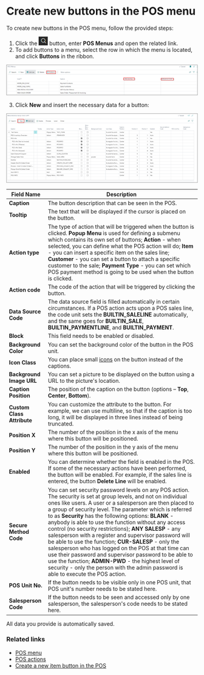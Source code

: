 # Create new buttons in the POS menu

To create new buttons in the POS menu, follow the provided steps:

1. Click the ![Lightbulb that opens the Tell Me feature](../../../images/Icons/Lightbulb_icon.png "Tell Me what you want to do") button, enter **POS Menus** and open the related link. 
2. To add buttons to a menu, select the row in which the menu is located, and click **Buttons** in the ribbon.

![ADDBUTTONS](../images/ADD%20BUTTONS.png)

3. Click **New** and insert the necessary data for a button:

![NEWBUTTON](../images/NEW%20BUTTON.png)

 Field Name      | Description |
| ----------- | ----------- |
| **Caption** | The button description that can be seen in the POS. |
| **Tooltip** | The text that will be displayed if the cursor is placed on the button.
| **Action type** | The type of action that will be triggered when the button is clicked. **Popup Menu** is used for defining a submenu which contains its own set of buttons; **Action** - when selected, you can define what the POS action will do; **Item** - you can insert a specific item on the sales line; **Customer** - you can set a button to attach a specific customer to the sale; **Payment Type** - you can set which POS payment method is going to be used when the button is clicked. |
| **Action code** | The code of the action that will be triggered by clicking the button. |
| **Data Source Code** | The data source field is filled automatically in certain circumstances. If a POS action acts upon a POS sales line, the code unit sets the **BUILTIN_SALELINE** automatically, and the same goes for **BUILTIN_SALE**, **BUILTIN_PAYMENTLINE**, and **BUILTIN_PAYMENT**. |
| **Block** | This field needs to be enabled or disabled. |
| **Background Color** | You can set the background color of the button in the POS unit. |
| **Icon Class** | You can place small [icons](https://fontawesome.com/v6/search?o=r&m=free) on the button instead of the captions. |
| **Background Image URL** | You can set a picture to be displayed on the button using a URL to the picture's location. |
| **Caption Position** | The position of the caption on the button (options – **Top**, **Center**, **Bottom**). |
| **Custom Class Attribute** | You can customize the attribute to the button. For example, we can use multiline, so that if the caption is too long, it will be displayed in three lines instead of being truncated. |
| **Position X** | The number of the position in the x axis of the menu where this button will be positioned. | 
| **Position Y** | The number of the position in the y axis of the menu where this button will be positioned. |
| **Enabled** | You can determine whether the field is enabled in the POS. If some of the necessary actions have been performed, the button will be enabled. For example, if the sales line is entered, the button **Delete Line** will be enabled. |
| **Secure Method Code** | You can set security password levels on any POS action. The security is set at group levels, and not on individual ones like users. A user or a salesperson are then placed to a group of security level. The parameter which is referred to as **Security** has the following options: **BLANK** - anybody is able to use the function without any access control (no security restrictions); **ANY SALESP** - any salesperson with a register and supervisor password will be able to use the function; **CUR-SALESP** - only the salesperson who has logged on the POS at that time can use their password and supervisor password to be able to use the function; **ADMIN-PWD** - the highest level of security - only the person with the admin password is able to execute the POS action. |
| **POS Unit No.** | If the button needs to be visible only in one POS unit, that POS unit's number needs to be stated here. | 
| **Salesperson Code** | If the button needs to be seen and accessed only by one salesperson, the salesperson's code needs to be stated here. |

All data you provide is automatically saved. 

### Related links

- [POS menu](../explanation/POS_menu.md)
- [POS actions](../reference/pos_actions.md)
- [Create a new item button in the POS](Create_a_new_item_button_in_the_POS.md)